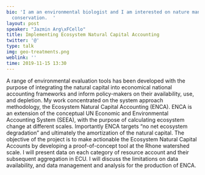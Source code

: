 ```yaml
---
bio: 'I am an environmental biologist and I am interested on nature management and
  conservation.  '
layout: post
speaker: "Jazmin Arg\xFCello"
title: Implementing Ecosystem Natural Capital Accounting
twitter: '@'
type: talk
img: geo-treatments.png
weblink: ''
time: 2019-11-15 13:30
---
```

 A range of environmental evaluation tools has been developed with the purpose of integrating the natural capital into economical national accounting frameworks and inform policy-makers on their availability, use, and depletion.
My work concentrated on the system approach methodology, the Ecosystem Natural Capital Accounting (ENCA). ENCA is an extension of the conceptual UN Economic and Environmental Accounting System (SEEA), with the purpose of calculating ecosystem change at different scales. Importantly ENCA targets “no net ecosystem degradation” and ultimately the amortization of the natural capital.
The objective of the project is to make actionable the Ecosystem Natural Capital Accounts by developing a proof-of-concept tool at the Rhone watershed scale. I will present data on each category of resource account and their subsequent aggregation in ECU. I will discuss the limitations on data availability, and data management and analysis for the production of ENCA.
